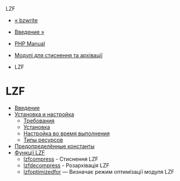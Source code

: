 LZF

-   [« bzwrite](function.bzwrite.html)
    
-   [Введение »](intro.lzf.html)
    
-   [PHP Manual](index.html)
    
-   [Модулі для стиснення та архівації](refs.compression.html)
    
-   LZF
    

# LZF

-   [Введение](intro.lzf.html)
-   [Установка и настройка](lzf.setup.html)
    -   [Требования](lzf.requirements.html)
    -   [Установка](lzf.installation.html)
    -   [Настройка во время выполнения](lzf.configuration.html)
    -   [Типы ресурсов](lzf.resources.html)
-   [Предопределённые константы](lzf.constants.html)
-   [Функції LZF](ref.lzf.html)
    -   [lzfcompress](function.lzf-compress.html) - Стиснення LZF
    -   [lzfdecompress](function.lzf-decompress.html) - Розархівація LZF
    -   [lzfoptimizedfor](function.lzf-optimized-for.html) — Визначає режим оптимізації модуля LZF
